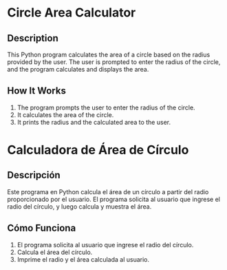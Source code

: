 # Circle Area Calculator

## Description

This Python program calculates the area of a circle based on the radius provided by the user. The user is prompted to enter the radius of the circle, and the program calculates and displays the area.


## How It Works

1. The program prompts the user to enter the radius of the circle.
2. It calculates the area of the circle.
3. It prints the radius and the calculated area to the user.

# Calculadora de Área de Círculo

## Descripción

Este programa en Python calcula el área de un círculo a partir del radio proporcionado por el usuario. El programa solicita al usuario que ingrese el radio del círculo, y luego calcula y muestra el área.

## Cómo Funciona

1. El programa solicita al usuario que ingrese el radio del círculo.
2. Calcula el área del círculo.
3. Imprime el radio y el área calculada al usuario.